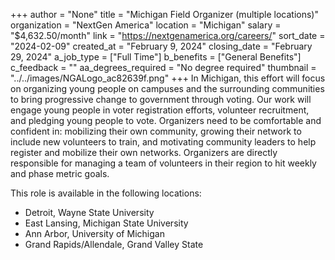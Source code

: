+++
author = "None"
title = "Michigan Field Organizer (multiple locations)"
organization = "NextGen America"
location = "Michigan"
salary = "$4,632.50/month"
link = "https://nextgenamerica.org/careers/"
sort_date = "2024-02-09"
created_at = "February 9, 2024"
closing_date = "February 29, 2024"
a_job_type = ["Full Time"]
b_benefits = ["General Benefits"]
c_feedback = ""
aa_degrees_required = "No degree required"
thumbnail = "../../images/NGALogo_ac82639f.png"
+++
In Michigan, this effort will focus on organizing young people on campuses and the surrounding communities to bring progressive change to government through voting. Our work will engage young people in voter registration efforts, volunteer recruitment, and pledging young people to vote. Organizers need to be comfortable and confident in: mobilizing their own community, growing their network to include new volunteers to train, and motivating community leaders to help register and mobilize their own networks. Organizers are directly responsible for managing a team of volunteers in their region to hit weekly and phase metric goals. 

This role is available in the following locations: 
- Detroit, Wayne State University
- East Lansing, Michigan State University
- Ann Arbor, University of Michigan
- Grand Rapids/Allendale, Grand Valley State

